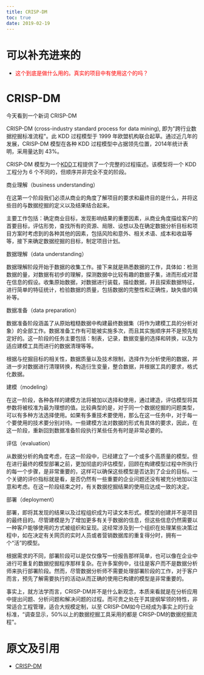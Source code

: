 ```yaml
---
title: CRISP-DM
toc: true
date: 2019-02-19
---
```

# 可以补充进来的

- <span style="color:red;">这个到底是做什么用的。真实的项目中有使用这个的吗？</span>


# CRISP-DM

今天看到一个新词 CRISP-DM

CRISP-DM (cross-industry standard process for data mining), 即为"跨行业数据挖掘标准流程"。此 KDD 过程模型于 1999 年欧盟机构联合起草。通过近几年的发展，CRISP-DM 模型在各种 KDD 过程模型中占据领先位置，2014年统计表明，采用量达到 43%。


CRISP-DM 模型为一个[KDD](https://baike.baidu.com/item/KDD)工程提供了一个完整的过程描述。该模型将一个 KDD 工程分为 6 个不同的，但顺序并非完全不变的阶段。

商业理解（business understanding）

在这第一个阶段我们必须从商业的角度了解项目的要求和最终目的是什么，并将这些目的与数据挖掘的定义以及结果结合起来。

主要工作包括：确定商业目标，发现影响结果的重要因素，从商业角度描绘客户的首要目标，评估形势，查找所有的资源、局限、设想以及在确定数据分析目标和项目方案时考虑到的各种其他的因素，包括风险和意外、相关术语、成本和收益等等，接下来确定数据挖掘的目标，制定项目计划。

数据理解（data understanding）

数据理解阶段开始于数据的收集工作。接下来就是熟悉数据的工作，具体如：检测数据的量，对数据有初步的理解，探测数据中比较有趣的数据子集，进而形成对潜在信息的假设。收集原始数据，对数据进行装载，描绘数据，并且探索数据特征，进行简单的特征统计，检验数据的质量，包括数据的完整性和正确性，缺失值的填补等。

数据准备（data preparation）

数据准备阶段涵盖了从原始粗糙数据中构建最终数据集（将作为建模工具的分析对象）的全部工作。数据准备工作有可能被实施多次，而且其实施顺序并不是预先规定好的。这一阶段的任务主要包括：制表，记录，数据变量的选择和转换，以及为适应建模工具而进行的数据清理等等。

根据与挖掘目标的相关性，数据质量以及技术限制，选择作为分析使用的数据，并进一步对数据进行清理转换，构造衍生变量，整合数据，并根据工具的要求，格式化数据。

建模（modeling）

在这一阶段，各种各样的建模方法将被加以选择和使用，通过建造，评估模型将其参数将被校准为最为理想的值。比较典型的是，对于同一个数据挖掘的问题类型，可以有多种方法选择使用。如果有多重技术要使用，那么在这一任务中，对于每一个要使用的技术要分别对待。一些建模方法对数据的形式有具体的要求，因此，在这一阶段，重新回到数据准备阶段执行某些任务有时是非常必要的。

评估（evaluation）

从数据分析的角度考虑，在这一阶段中，已经建立了一个或多个高质量的模型。但在进行最终的模型部署之前，更加彻底的评估模型，回顾在构建模型过程中所执行的每一个步骤，是非常重要的，这样可以确保这些模型是否达到了企业的目标。一个关键的评价指标就是看，是否仍然有一些重要的企业问题还没有被充分地加以注意和考虑。在这一阶段结束之时，有关数据挖掘结果的使用应达成一致的决定。

部署（deployment）

部署，即将其发现的结果以及过程组织成为可读文本形式。模型的创建并不是项目的最终目的。尽管建模是为了增加更多有关于数据的信息，但这些信息仍然需要以一种客户能够使用的方式被组织和呈现。这经常涉及到一个组织在处理某些决策过程中，如在决定有关网页的实时人员或者营销数据库的重复得分时，拥有一个“活”的模型。

根据需求的不同，部署阶段可以是仅仅像写一份报告那样简单，也可以像在企业中进行可重复的数据挖掘程序那样复杂。在许多案例中，往往是客户而不是数据分析师来执行部署阶段。然而，尽管数据分析师不需要处理部署阶段的工作，对于客户而言，预先了解需要执行的活动从而正确的使用已构建的模型是非常重要的。



事实上，就方法学而言，CRISP-DM并不是什么新观念，本质来看就是在分析应用中提出问题、分析问题和解决问题的过程。而可贵之处在于其提纲挈领的特性，非常适合工程管理，适合大规模定制，以至 CRISP-DM如今已经成为事实上的行业标准，“调查显示，50%以上的数据挖掘工具采用的都是 CRISP-DM的数据挖掘流程"。



# 原文及引用

- [CRISP-DM](https://baike.baidu.com/item/CRISP-DM)
